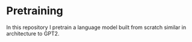 # Pretraining

In this repository I pretrain a language model built from scratch similar in architecture to GPT2.